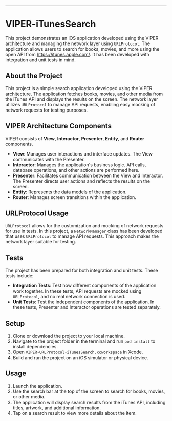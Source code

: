 ---

# VIPER-iTunesSearch

This project demonstrates an iOS application developed using the VIPER architecture and managing the network layer using `URLProtocol`. The application allows users to search for books, movies, and more using the open API from https://itunes.apple.com/. It has been developed with integration and unit tests in mind.

## About the Project

This project is a simple search application developed using the VIPER architecture. The application fetches books, movies, and other media from the iTunes API and displays the results on the screen. The network layer utilizes `URLProtocol` to manage API requests, enabling easy mocking of network requests for testing purposes.

## VIPER Architecture Components

VIPER consists of **View**, **Interactor**, **Presenter**, **Entity**, and **Router** components.

- **View**: Manages user interactions and interface updates. The View communicates with the Presenter.
- **Interactor**: Manages the application's business logic. API calls, database operations, and other actions are performed here.
- **Presenter**: Facilitates communication between the View and Interactor. The Presenter directs user actions and reflects the results on the screen.
- **Entity**: Represents the data models of the application.
- **Router**: Manages screen transitions within the application.

## URLProtocol Usage

`URLProtocol` allows for the customization and mocking of network requests for use in tests. In this project, a `NetworkManager` class has been developed that uses `URLProtocol` to manage API requests. This approach makes the network layer suitable for testing.

## Tests

The project has been prepared for both integration and unit tests. These tests include:

- **Integration Tests**: Test how different components of the application work together. In these tests, API requests are mocked using `URLProtocol`, and no real network connection is used.
- **Unit Tests**: Test the independent components of the application. In these tests, Presenter and Interactor operations are tested separately.

## Setup

1. Clone or download the project to your local machine.
2. Navigate to the project folder in the terminal and run `pod install` to install dependencies.
3. Open `VIPER-URLProtocol-iTunesSearch.xcworkspace` in Xcode.
4. Build and run the project on an iOS simulator or physical device.

## Usage

1. Launch the application.
2. Use the search bar at the top of the screen to search for books, movies, or other media.
3. The application will display search results from the iTunes API, including titles, artwork, and additional information.
4. Tap on a search result to view more details about the item.
